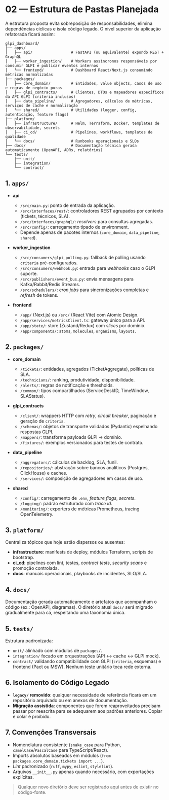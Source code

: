 # 02 — Estrutura de Pastas Planejada

A estrutura proposta evita sobreposição de responsabilidades, elimina dependências cíclicas e isola código legado. O nível superior da aplicação refatorada ficará assim:

```
glpi_dashboard/
├── apps/
│   ├── api/                 # FastAPI (ou equivalente) expondo REST + GraphQL
│   ├── worker_ingestion/    # Workers assíncronos responsáveis por consumir GLPI e publicar eventos internos
│   └── frontend/            # Dashboard React/Next.js consumindo métricas normalizadas
├── packages/
│   ├── core_domain/         # Entidades, value objects, casos de uso e regras de negócio puras
│   ├── glpi_contracts/      # Clientes, DTOs e mapeadores específicos da API GLPI (criteria inclusos)
│   ├── data_pipeline/       # Agregadores, cálculos de métricas, serviços de cache e normalização
│   └── shared/              # Utilidades (logger, config, autenticação, feature flags)
├── platform/
│   ├── infrastructure/      # Helm, Terraform, Docker, templates de observabilidade, secrets
│   ├── ci_cd/               # Pipelines, workflows, templates de qualidade
│   └── docs/                # Runbooks operacionais e SLOs
├── docs/                    # Documentação técnica gerada automaticamente (OpenAPI, ADRs, relatórios)
└── tests/
    ├── unit/
    ├── integration/
    └── contract/
```

## 1. `apps/`
- **api**
  - `/src/main.py`: ponto de entrada da aplicação.
  - `/src/interfaces/rest/`: controladores REST agrupados por contexto (tickets, técnicos, SLA).
  - `/src/interfaces/graphql/`: _resolvers_ para consultas agregadas.
  - `/src/config/`: carregamento tipado de environment.
  - Depende apenas de pacotes internos (`core_domain`, `data_pipeline`, `shared`).

- **worker_ingestion**
  - `/src/consumers/glpi_polling.py`: fallback de polling usando `criteria` pré-configurados.
  - `/src/consumers/webhook.py`: entrada para _webhooks_ caso o GLPI suporte.
  - `/src/publishers/event_bus.py`: envia mensagens para Kafka/Rabbit/Redis Streams.
  - `/src/schedulers/`: _cron jobs_ para sincronizações completas e _refresh_ de tokens.

- **frontend**
  - `/app/` (Next.js) ou `/src/` (React Vite) com Atomic Design.
  - `/app/services/metricsClient.ts`: gateway único para a API.
  - `/app/state/`: store (Zustand/Redux) com _slices_ por domínio.
  - `/app/components/`: `atoms`, `molecules`, `organisms`, `layouts`.

## 2. `packages/`
- **core_domain**
  - `/tickets/`: entidades, agregados (TicketAggregate), políticas de SLA.
  - `/technicians/`: ranking, produtividade, disponibilidade.
  - `/alerts/`: regras de notificação e thresholds.
  - `/common/`: tipos compartilhados (ServiceDeskID, TimeWindow, SLAStatus).

- **glpi_contracts**
  - `/client/`: wrappers HTTP com _retry_, _circuit breaker_, paginação e geração de `criteria`.
  - `/schemas/`: objetos de transporte validados (Pydantic) espelhando respostas GLPI.
  - `/mappers/`: transforma payloads GLPI → domínio.
  - `/fixtures/`: exemplos versionados para testes de contrato.

- **data_pipeline**
  - `/aggregators/`: cálculos de backlog, SLA, funil.
  - `/repositories/`: abstração sobre bancos analíticos (Postgres, ClickHouse) e caches.
  - `/services/`: composição de agregadores em casos de uso.

- **shared**
  - `/config/`: carregamento de `.env`, _feature flags_, _secrets_.
  - `/logging/`: padrão estruturado com _trace id_.
  - `/monitoring/`: exporters de métricas Prometheus, tracing OpenTelemetry.

## 3. `platform/`
Centraliza tópicos que hoje estão dispersos ou ausentes:
- **infrastructure**: manifests de deploy, módulos Terraform, scripts de bootstrap.
- **ci_cd**: pipelines com lint, testes, _contract tests_, _security scans_ e promoção controlada.
- **docs**: manuais operacionais, playbooks de incidentes, SLO/SLA.

## 4. `docs/`
Documentação gerada automaticamente e artefatos que acompanham o código (ex.: OpenAPI, diagramas). O diretório atual `docs/` será migrado gradualmente para cá, respeitando uma taxonomia única.

## 5. `tests/`
Estrutura padronizada:
- `unit/` alinhado com módulos de `packages/`.
- `integration/` focado em orquestrações (API ↔ cache ↔ GLPI mock).
- `contract/` validando compatibilidade com GLPI (`criteria`, esquemas) e frontend (Pact ou MSW). Nenhum teste unitário toca rede externa.

## 6. Isolamento do Código Legado
- **`legacy/` removido**: qualquer necessidade de referência ficará em um repositório arquivado ou em anexos de documentação.
- **Migração assistida**: componentes que forem reaproveitados precisam passar por reescrita para se adequarem aos padrões anteriores. Copiar e colar é proibido.

## 7. Convenções Transversais
- Nomenclatura consistente (`snake_case` para Python, `camelCase`/`PascalCase` para TypeScript/React).
- Imports absolutos baseados em módulos (`from packages.core_domain.tickets import ...`).
- _Lint_ padronizado (`ruff`, `mypy`, `eslint`, `stylelint`).
- Arquivos `__init__.py` apenas quando necessário, com exportações explícitas.

> Qualquer novo diretório deve ser registrado aqui antes de existir no código-fonte.
